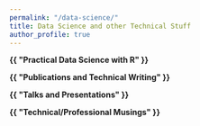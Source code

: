 ```yaml
---
permalink: "/data-science/"
title: Data Science and other Technical Stuff
author_profile: true
---
```


<!-- Based on gradfolio projects.md but I'm doing it by hand-->
<div class="ProjectContainer">

  <div class="gallery">
  <div class="projectTile">
        <a href="{{ "/practical-data-science-with-r/" | prepend: site.baseurl | prepend: site.url }}" style="text-decoration: none">
          <span>
              <p><strong>{{ "Practical Data Science with R" }}</strong></p>
          </span>
        </a>
  </div>

  <div class="projectTile">
        <a href="{{ "/nina-technical" | prepend: site.baseurl | prepend: site.url }}" style="text-decoration: none">
          <span>
              <p><strong>{{ "Publications and Technical Writing" }}</strong></p>
          </span>
        </a>
  </div>

  <div class="projectTile">
        <a href="{{ "/talks/" | prepend: site.baseurl | prepend: site.url }}" style="text-decoration: none">
          <span>
              <p><strong>{{ "Talks and Presentations" }}</strong></p>
          </span>
        </a>
  </div>

   <div class="projectTile">
        <a href="{{ "/year-archive/" | prepend: site.baseurl | prepend: site.url }}" style="text-decoration: none">
          <span>
              <p><strong>{{ "Technical/Professional Musings" }}</strong></p>
          </span>
        </a>
  </div>

  </div>
</div>